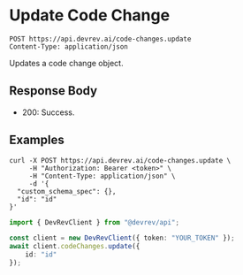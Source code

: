 # Update Code Change

```http
POST https://api.devrev.ai/code-changes.update
Content-Type: application/json
```

Updates a code change object.



## Response Body

- 200: Success.

## Examples

```shell
curl -X POST https://api.devrev.ai/code-changes.update \
     -H "Authorization: Bearer <token>" \
     -H "Content-Type: application/json" \
     -d '{
  "custom_schema_spec": {},
  "id": "id"
}'
```

```typescript
import { DevRevClient } from "@devrev/api";

const client = new DevRevClient({ token: "YOUR_TOKEN" });
await client.codeChanges.update({
    id: "id"
});

```